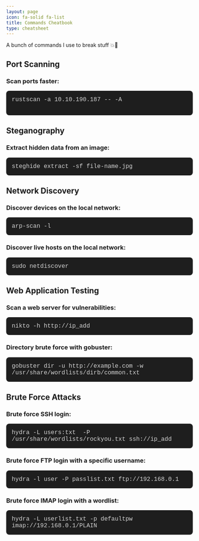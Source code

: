 ```yaml
---
layout: page
icon: fa-solid fa-list
title: Commands Cheatbook
type: cheatsheet
---
```


A bunch of commands I use to break stuff 💥👾

## Port Scanning

### Scan ports faster:

 <pre style="background-color: #1e1e1e; color: #d4d4d4; padding: 15px; border-radius: 8px; font-size: 1rem; font-family: 'Courier New', monospace; white-space: pre-wrap; word-wrap: break-word; overflow-x: auto;">
rustscan -a 10.10.190.187 -- -A
  </pre>

## Steganography

### Extract hidden data from an image:

<pre style="background-color: #1e1e1e; color: #d4d4d4; padding: 15px; border-radius: 8px; font-size: 1rem; font-family: 'Courier New', monospace; white-space: pre-wrap; word-wrap: break-word; overflow-x: auto;">
steghide extract -sf file-name.jpg
</pre>

## Network Discovery

### Discover devices on the local network:

<pre style="background-color: #1e1e1e; color: #d4d4d4; padding: 15px; border-radius: 8px; font-size: 1rem; font-family: 'Courier New', monospace; white-space: pre-wrap; word-wrap: break-word; overflow-x: auto;">
arp-scan -l
</pre>

### Discover live hosts on the local network:

<pre style="background-color: #1e1e1e; color: #d4d4d4; padding: 15px; border-radius: 8px; font-size: 1rem; font-family: 'Courier New', monospace; white-space: pre-wrap; word-wrap: break-word; overflow-x: auto;">
sudo netdiscover
</pre>

## Web Application Testing

### Scan a web server for vulnerabilities:

<pre style="background-color: #1e1e1e; color: #d4d4d4; padding: 15px; border-radius: 8px; font-size: 1rem; font-family: 'Courier New', monospace; white-space: pre-wrap; word-wrap: break-word; overflow-x: auto;">
nikto -h http://ip_add
</pre>

### Directory brute force with gobuster:

<pre style="background-color: #1e1e1e; color: #d4d4d4; padding: 15px; border-radius: 8px; font-size: 1rem; font-family: 'Courier New', monospace; white-space: pre-wrap; word-wrap: break-word; overflow-x: auto;">
gobuster dir -u http://example.com -w /usr/share/wordlists/dirb/common.txt
</pre>

## Brute Force Attacks

### Brute force SSH login:

<pre style="background-color: #1e1e1e; color: #d4d4d4; padding: 15px; border-radius: 8px; font-size: 1rem; font-family: 'Courier New', monospace; white-space: pre-wrap; word-wrap: break-word; overflow-x: auto;">
hydra -L users:txt  -P /usr/share/wordlists/rockyou.txt ssh://ip_add
</pre>

### Brute force FTP login with a specific username:

<pre style="background-color: #1e1e1e; color: #d4d4d4; padding: 15px; border-radius: 8px; font-size: 1rem; font-family: 'Courier New', monospace; white-space: pre-wrap; word-wrap: break-word; overflow-x: auto;">
hydra -l user -P passlist.txt ftp://192.168.0.1
</pre>

### Brute force IMAP login with a wordlist:

<pre style="background-color: #1e1e1e; color: #d4d4d4; padding: 15px; border-radius: 8px; font-size: 1rem; font-family: 'Courier New', monospace; white-space: pre-wrap; word-wrap: break-word; overflow-x: auto;">
hydra -L userlist.txt -p defaultpw imap://192.168.0.1/PLAIN
</pre>


